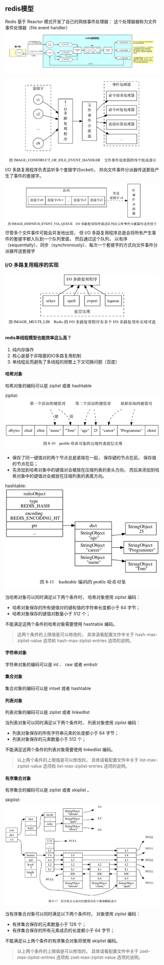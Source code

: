 
## redis模型
Redis 基于 Reactor 模式开发了自己的网络事件处理器： 这个处理器被称为文件事件处理器（file event handler）
![](./img/redis.png)

![](./img/redis1.png)
I/O 多路复用程序负责监听多个套接字(Socket)， 并向文件事件分派器传送那些产生了事件的套接字。

![](./img/2.png)
尽管多个文件事件可能会并发地出现， 但 I/O 多路复用程序总是会将所有产生事件的套接字都入队到一个队列里面，
然后通过这个队列， 以有序（sequentially）、同步（synchronously）、每次一个套接字的方式向文件事件分派器传送套接字

### I/O 多路复用程序的实现

![](./img/3.png)

#### redis单线程模型也能效率这么高？

1. 纯内存操作
2. 核心是基于非阻塞的IO多路复用机制
3. 单线程反而避免了多线程的频繁上下文切换问题（百度）





#### 哈希对象  
哈希对象的编码可以是 ziplist 或者 hashtable

ziplist: 
![](./img/ziplist.png)

- 保存了同一键值对的两个节点总是紧挨在一起， 保存键的节点在前， 保存值的节点在后；
- 先添加到哈希对象中的键值对会被放在压缩列表的表头方向， 而后来添加到哈希对象中的键值对会被放在压缩列表的表尾方向。

hashtable:
![](./img/hashtable.png)

当哈希对象可以同时满足以下两个条件时， 哈希对象使用 ziplist 编码：

- 哈希对象保存的所有键值对的键和值的字符串长度都小于 64 字节；
- 哈希对象保存的键值对数量小于 512 个；

不能满足这两个条件的哈希对象需要使用 hashtable 编码。
 
> 这两个条件的上限值是可以修改的， 具体请看配置文件中关于 hash-max-ziplist-value 选项和 hash-max-ziplist-entries 选项的说明。

#### 字符串对象
字符串对象的编码可以是 int 、 raw 或者 embstr

#### 集合对象
集合对象的编码可以是 intset 或者 hashtable

#### 列表对象
列表对象的编码可以是 ziplist 或者 linkedlist

当列表对象可以同时满足以下两个条件时， 列表对象使用 ziplist 编码：

- 列表对象保存的所有字符串元素的长度都小于 64 字节；
- 列表对象保存的元素数量小于 512 个；

不能满足这两个条件的列表对象需要使用 linkedlist 编码。
> 以上两个条件的上限值是可以修改的， 具体请看配置文件中关于 list-max-ziplist-value 选项和 list-max-ziplist-entries 选项的说明。


#### 有序集合对象
有序集合的编码可以是 ziplist 或者 skiplist 。

skiplist: 
![](./img/skipList.png)

当有序集合对象可以同时满足以下两个条件时， 对象使用 ziplist 编码：

- 有序集合保存的元素数量小于 128 个；
- 有序集合保存的所有元素成员的长度都小于 64 字节；
 
不能满足以上两个条件的有序集合对象将使用 skiplist 编码。

> 以上两个条件的上限值是可以修改的， 具体请看配置文件中关于 zset-max-ziplist-entries 选项和 zset-max-ziplist-value 选项的说明。
